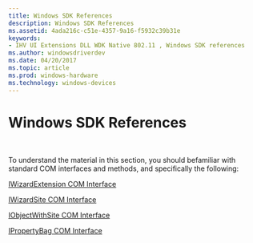 ```yaml
---
title: Windows SDK References
description: Windows SDK References
ms.assetid: 4ada216c-c51e-4357-9a16-f5932c39b31e
keywords:
- IHV UI Extensions DLL WDK Native 802.11 , Windows SDK references
ms.author: windowsdriverdev
ms.date: 04/20/2017
ms.topic: article
ms.prod: windows-hardware
ms.technology: windows-devices
---
```


# Windows SDK References




 

To understand the material in this section, you should befamiliar with standard COM interfaces and methods, and specifically the following:

[IWizardExtension COM Interface](http://go.microsoft.com/fwlink/p/?linkid=56607)

[IWizardSite COM Interface](http://go.microsoft.com/fwlink/p/?linkid=56608)

[IObjectWithSite COM Interface](http://go.microsoft.com/fwlink/p/?linkid=56609)

[IPropertyBag COM Interface](http://go.microsoft.com/fwlink/p/?linkid=56610)

 

 





